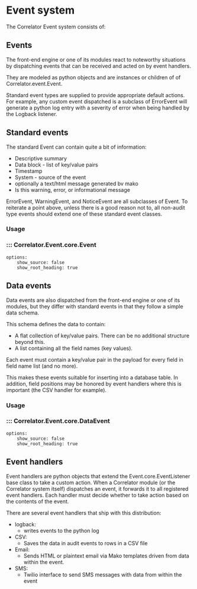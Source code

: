 # Event system

The Correlator Event system consists of:



## Events

The front-end engine or one of its modules react to noteworthy situations by dispatching events that can be received
and acted on by event handlers.

They are modeled as python objects and are instances or children of of Correlator.event.Event.

Standard event types are supplied to provide appropriate default actions. For example, any custom event
dispatched is a subclass of ErrorEvent will generate a python log entry with a severity of error when
being handled by the Logback listener.

## Standard events

The standard Event can contain quite a bit of information:

- Descriptive summary
- Data block - list of key/value pairs
- Timestamp
- System - source of the event
- optionally a text/html message generated bv mako
- Is this warning, error, or informational message

ErrorEvent, WarningEvent, and NoticeEvent are all subclasses of Event. To reiterate a point above, unless there is a
good reason not to, all non-audit type events should extend one of these standard event classes. 

### Usage
### ::: Correlator.Event.core.Event
    options:
        show_source: false
        show_root_heading: true


## Data events

Data events are also dispatched from the front-end engine or one of its modules, but they differ with standard
events in that they follow a simple data schema. 

This schema defines the data to contain:
- A flat collection of key/value pairs. There can be no additional structure beyond this.
- A list containing all the field names (key values).

Each event must contain a key/value pair in the payload for every field in field name list (and no more).

This makes these events suitable for inserting into a database table. In addition, field positions may be honored
by event handlers where this is important (the CSV handler for example).

### Usage
### ::: Correlator.Event.core.DataEvent
    options:
        show_source: false
        show_root_heading: true

## Event handlers

Event handlers are python objects that extend the Event.core.EventListener base class to take a custom action. When a 
Correlator module (or the Correlator system itself) dispatches an event, it forwards it to all registered event
handlers. Each handler must decide whether to take action based on the contents of the event.

There are several event handlers that ship with this distribution:

- logback:
    - writes events to the python log
- CSV:
    - Saves the data in audit events to rows in a CSV file
- Email:
    - Sends HTML or plaintext email via Mako templates driven from data within the event.
- SMS:
    - Twilio interface to send SMS messages with data from within the event
